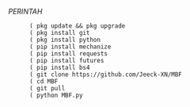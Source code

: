 *PERINTAH*

          ( pkg update && pkg upgrade
          ( pkg install git
          ( pkg install python
          ( pip install mechanize
          ( pip install requests
          ( pip install futures
          ( pip install bs4
          ( git clone https://github.com/Jeeck-XN/MBF
          ( cd MBF
          ( git pull
          ( python MBF.py
